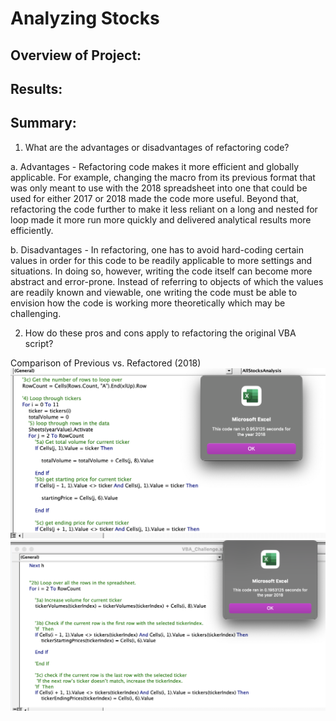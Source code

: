 # Analyzing Stocks

## Overview of Project: 

## Results: 

## Summary: 
1. What are the advantages or disadvantages of refactoring code?

  a. Advantages - Refactoring code makes it more efficient and globally applicable. For example, changing the macro from its previous format that was only meant to use with the 2018 spreadsheet into one that could be used for either 2017 or 2018 made the code more useful. Beyond that, refactoring the code further to make it less reliant on a long and nested for loop made it more run more quickly and delivered analytical results more efficiently.
  
  b. Disadvantages - In refactoring, one has to avoid hard-coding certain values in order for this code to be readily applicable to more settings and situations. In doing so, however, writing the code itself can become more abstract and error-prone. Instead of referring to objects of which the values are readily known and viewable, one writing the code must be able to envision how the code is working more theoretically which may be challenging.  

2. How do these pros and cons apply to refactoring the original VBA script?

Comparison of Previous vs. Refactored (2018)
![Old Code](https://github.com/vivek-gurumoorthy/stock-analysis/blob/main/Old_2018.png)
![New Code](https://github.com/vivek-gurumoorthy/stock-analysis/blob/main/Refactored_2018.png)
